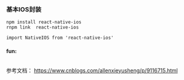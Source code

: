 ### 基本IOS封装

```js基本IOS封装
npm install react-native-ios
rnpm link  react-native-ios

import NativeIOS from 'react-native-ios'
```

#### fun:

```js


```

参考文档： https://www.cnblogs.com/allenxieyusheng/p/9116715.html
